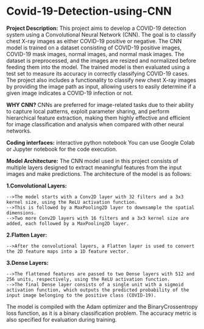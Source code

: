 # Covid-19-Detection-using-CNN
**Project Description:**
This project aims to develop a COVID-19 detection system using a Convolutional Neural Network (CNN). The goal is to classify chest X-ray images as either COVID-19 positive or negative. The CNN model is trained on a dataset consisting of COVID-19 positive images, COVID-19 mask images, normal images, and normal mask images. The dataset is preprocessed, and the images are resized and normalized before feeding them into the model. The trained model is then evaluated using a test set to measure its accuracy in correctly classifying COVID-19 cases. The project also includes a functionality to classify new chest X-ray images by providing the image path as input, allowing users to easily determine if a given image indicates a COVID-19 infection or not.

**WHY CNN?**
CNNs are preferred for image-related tasks due to their ability to capture local patterns, exploit parameter sharing, and perform hierarchical feature extraction, making them highly effective and efficient for image classification and analysis when compared with other neural networks.


**Coding interfaces:**
interactive python notebook
You can use Google Colab or Jupyter notebook for the code execution.


**Model Architecture:**
The CNN model used in this project consists of multiple layers designed to extract meaningful features from the input images and make predictions. The architecture of the model is as follows:

  **1.Convolutional Layers:**

    -->The model starts with a Conv2D layer with 32 filters and a 3x3 kernel size, using the ReLU activation function.
    -->This is followed by a MaxPooling2D layer to downsample the spatial dimensions.
    -->Two more Conv2D layers with 16 filters and a 3x3 kernel size are added, each followed by a MaxPooling2D layer.
**2.Flatten Layer:**
    
    -->After the convolutional layers, a Flatten layer is used to convert the 2D feature maps into a 1D feature vector.
**3.Dense Layers:**
   
    -->The flattened features are passed to two Dense layers with 512 and 256 units, respectively, using the ReLU activation function.
    -->The final Dense layer consists of a single unit with a sigmoid activation function, which outputs the predicted probability of the        input image belonging to the positive class (COVID-19).
    
The model is compiled with the Adam optimizer and the BinaryCrossentropy loss function, as it is a binary classification problem. The accuracy metric is also specified for evaluation during training.
